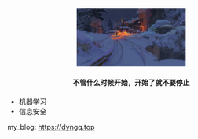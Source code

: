 <div align="center" style="background=#000000"> <img src="images/dyngq_2019-09-07-11-30-13.png" width="44%" height="44%"/> </div>

<h4 align="center">不管什么时候开始，开始了就不要停止</h4>

* 机器学习
* 信息安全

my_blog: https://dyngq.top
